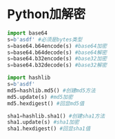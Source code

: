 # Python加解密
```py 
import base64
s=b'asdf' #必须是bytes类型
s=base64.b64encode(s) #base64加密
s=base64.b64decode(s) #base64解密
s=base64.b32encode(s) #base32加密
s=base64.b32decode(s) #base32解密
```
```py
import hashlib
s=b'asdf'
md5=hashlib.md5() #创建md5方法
md5.update(s) #md5加密
md5.hexdigest() #回显md5值

sha1=hashlib.sha1() #创建sha1方法
sha1.update(s) #sha1加密
sha1.hexdigest() #回显sha1值
```
<!--stackedit_data:
eyJoaXN0b3J5IjpbLTE0NDgxODEyNTRdfQ==
-->
